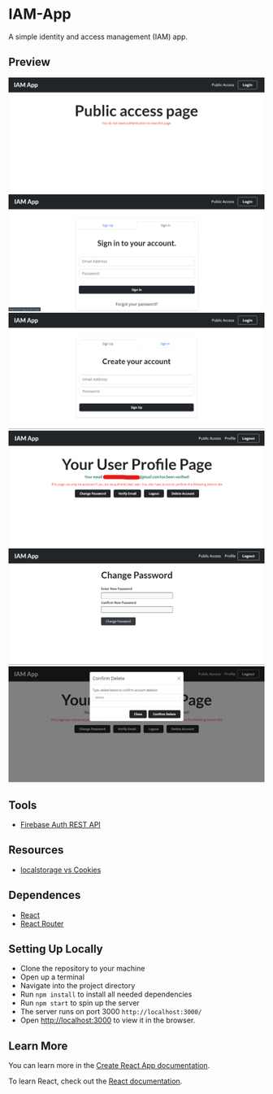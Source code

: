 # IAM-App

A simple identity and access management (IAM) app.

## Preview

<img src="./public/free-access.png" alt="Free access page preview">

<img src="./public/sign-in.png" alt="change password page preview">

<img src="./public/sign-out.png" alt="change password page preview">

<img src="./public/user-profile.png" alt="User profile page preview">

<img src="./public/change-password.png" alt="change password page preview">

<img src="./public/delete-account.png" alt="change password page preview">

## Tools

- [Firebase Auth REST API](https://firebase.google.com/docs/reference/rest/auth)

## Resources

- [localstorage vs Cookies](https://academind.com/tutorials/localstorage-vs-cookies-xss)

## Dependences

- [React](https://reactjs.org/docs/getting-started.html)
- [React Router](https://reactrouter.com/docs/en/v6/getting-started/installation)

## Setting Up Locally

- Clone the repository to your machine
- Open up a terminal
- Navigate into the project directory
- Run <code>npm install</code> to install all needed dependencies
- Run <code>npm start</code> to spin up the server
- The server runs on port 3000 <code>http://localhost:3000/</code>
- Open [http://localhost:3000](http://localhost:3000) to view it in the browser.

## Learn More

You can learn more in the [Create React App documentation](https://facebook.github.io/create-react-app/docs/getting-started).

To learn React, check out the [React documentation](https://reactjs.org/).
